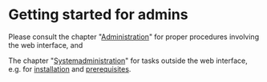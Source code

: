 # Getting started for admins

Please consult the chapter "[Administration](../webfrontend/administration/administration.html)" for proper procedures involving the web interface, and

The chapter "[Systemadministration](../sysadmin/sysadmin.html)" for tasks outside the web interface, e.g. for [installation](../sysadmin/installation/installation.html) and [prerequisites](../sysadmin/requirements/requirements.html). 